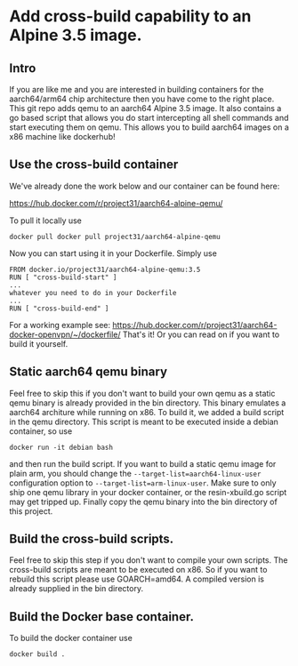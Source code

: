 # Add cross-build capability to an Alpine 3.5 image.

## Intro

If you are like me and you are interested in building containers for the aarch64/arm64 chip architecture then you have come to the right place. This git repo adds qemu to an aarch64 Alpine 3.5 image. It also contains a go based script that allows you do start intercepting all shell commands and start executing them on qemu. This allows you to build aarch64 images on a x86 machine like dockerhub!

## Use the cross-build container

We've already done the work below and our container can be found here:

https://hub.docker.com/r/project31/aarch64-alpine-qemu/

To pull it locally use

```
docker pull docker pull project31/aarch64-alpine-qemu
```

Now you can start using it in your Dockerfile. Simply use

```
FROM docker.io/project31/aarch64-alpine-qemu:3.5
RUN [ "cross-build-start" ]
...
whatever you need to do in your Dockerfile
...
RUN [ "cross-build-end" ]
```

For a working example see: https://hub.docker.com/r/project31/aarch64-docker-openvpn/~/dockerfile/
That's it! Or you can read on if you want to build it yourself. 

## Static aarch64 qemu binary

Feel free to skip this if you don't want to build your own qemu as a static qemu binary is already provided in the bin directory. This binary emulates a aarch64 architure while running on x86.  To build it, we added a build script in the qemu directory. This script is meant to be executed inside a debian container, so use

```
docker run -it debian bash
```

and then run the build script. If you want to build a static qemu image for plain arm, you should change the `--target-list=aarch64-linux-user` configuration option to `--target-list=arm-linux-user`. Make sure to only ship one qemu library in your docker container, or the resin-xbuild.go script may get tripped up. Finally copy the qemu binary into the bin directory of this project.

## Build the cross-build scripts.

Feel free to skip this step if you don't want to compile your own scripts. The cross-build scripts are meant to be executed on x86. So if you want to rebuild this script please use GOARCH=amd64. A compiled version is already supplied in the bin directory.

## Build the Docker base container.

To build the docker container use

```
docker build . 
```


